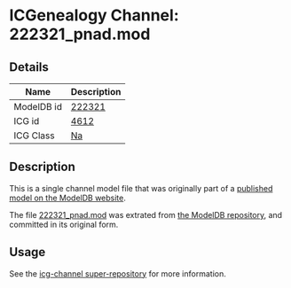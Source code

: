 # ICGenealogy Channel: 222321\_pnad.mod

## Details

Name | Description
---- | -----------
ModelDB id | [222321](http://senselab.med.yale.edu/ModelDB/ShowModel.cshtml?model=222321)
ICG id | [4612](http://icg.neurotheory.ox.ac.uk/channels/2/4612)
ICG Class | [Na](http://icg.neurotheory.ox.ac.uk/channels/2)

## Description

This is a single channel model file that was originally part of a [published model on the ModelDB website](http://senselab.med.yale.edu/mModelDB/ShowModel.cshtml?model=222321).

The file [222321\_pnad.mod](222321_pnad.mod) was extrated from [the ModelDB repository](http://senselab.med.yale.edu/ModelDB/ShowModel.cshtml?model=222321), and committed in its original form.

## Usage

See the [icg-channel super-repository](https://github.com/icgenealogy/icg-channels) for more information.
